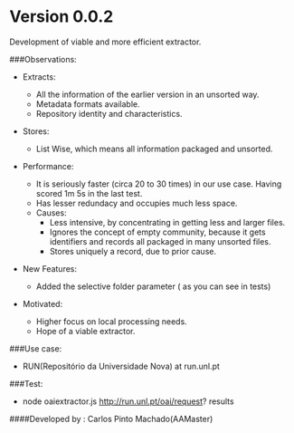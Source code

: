 Version 0.0.2
=============
Development of viable and more efficient extractor.

###Observations:

- Extracts:
    - All the information of the earlier version  in an unsorted way.
    - Metadata formats available.
    - Repository identity and characteristics.

- Stores:
    - List Wise, which means all information packaged and unsorted.
    
- Performance:
	- It is seriously faster (circa 20 to 30 times) in our use case. Having scored 1m 5s in the last test.
	- Has lesser redundacy and occupies much less space.
    - Causes:
        - Less intensive, by concentrating in getting less and larger files.
        - Ignores the concept of empty community, because it gets identifiers and records all packaged in many unsorted files.
        - Stores uniquely a record, due to prior cause.
        
- New Features:
    - Added the selective folder parameter ( as you can see in tests)

- Motivated:
    - Higher focus on local processing needs.
    - Hope of a viable extractor.

###Use case: 

- RUN(Repositório da Universidade Nova) at run.unl.pt

###Test: 
- node oaiextractor.js http://run.unl.pt/oai/request? results

####Developed by : Carlos Pinto Machado(AAMaster)


